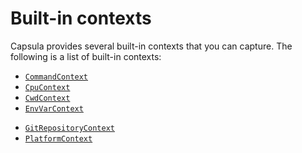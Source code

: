 # Built-in contexts

Capsula provides several built-in contexts that you can capture. The following is a list of built-in contexts:

- [`CommandContext`](command.md)
- [`CpuContext`](cpu.md)
- [`CwdContext`](cwd.md)
- [`EnvVarContext`](envvar.md)
<!-- - [`FileContext`](file.md) -->
- [`GitRepositoryContext`](git.md)
- [`PlatformContext`](platform.md)
